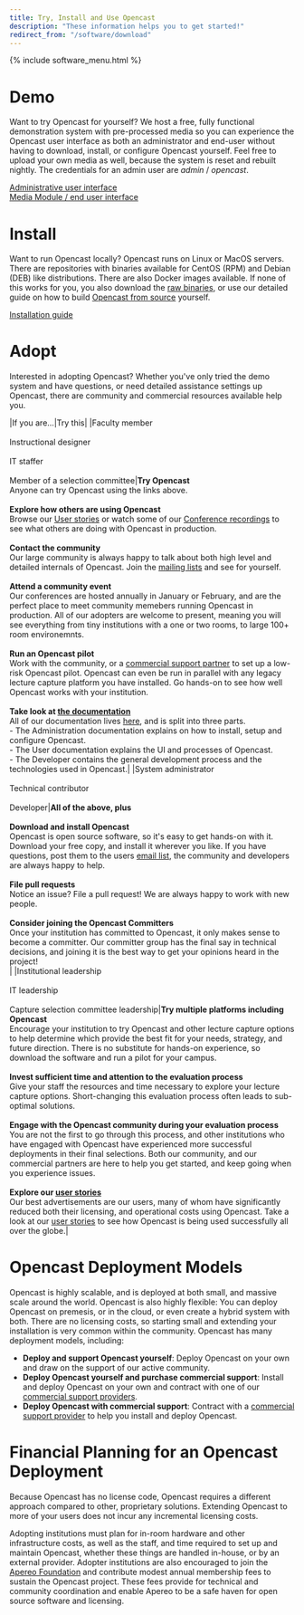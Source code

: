```yaml
---
title: Try, Install and Use Opencast
description: "These information helps you to get started!"
redirect_from: "/software/download"
---
```

{% include software_menu.html %}

# Demo

Want to try Opencast for yourself?  We host a free, fully functional demonstration system with pre-processed media so
you can experience the Opencast user interface as both an administrator and end-user without having to download,
install, or configure Opencast yourself.  Feel free to upload your own media as well, because the system is reset
and rebuilt nightly.  The credentials for an admin user are *admin* / *opencast*.

[Administrative user interface](https://stable.opencast.org/) <br>
[Media Module / end user interface](https://stable.opencast.org/engage/ui)

# Install
Want to run Opencast locally?  Opencast runs on Linux or MacOS servers. There are repositories with binaries available for CentOS (RPM) and Debian (DEB) like distributions. There are also Docker images available. If none of this works for you, you also download the [raw binaries](https://github.com/opencast/opencast/releases), or use our detailed guide on how to build [Opencast from source](https://github.com/opencast/opencast) yourself.

[Installation guide](releases.md)

# Adopt
Interested in adopting Opencast?  Whether you've only tried the demo system and have questions, or need detailed
assistance settings up Opencast, there are community and commercial resources available help you.

|If you are...|Try this|
|Faculty member<br><br>Instructional designer<br><br>IT staffer<br><br>Member of a selection committee|__Try Opencast__<br>Anyone can try Opencast using the links above.<br><br>__Explore how others are using Opencast__<br>Browse our [User stories](users.md) or watch some of our [Conference recordings](https://www.youtube.com/channel/UCyKuUY_V_5Em5OSa59AUuVg) to see what others are doing with Opencast in production.<br><br>__Contact the community__<br>Our large community is always happy to talk about both high level and detailed internals of Opencast.  Join the [mailing lists](communication.md) and see for yourself.<br><br>__Attend a community event__<br>Our conferences are hosted annually in January or February, and are the perfect place to meet community memebers running Opencast in production.  All of our adopters are welcome to present, meaning you will see everything from tiny institutions with a one or two rooms, to large 100+ room environemnts.<br><br>__Run an Opencast pilot__<br>Work with the community, or a [commercial support partner](support.md) to set up a low-risk Opencast pilot.  Opencast can even be run in parallel with any legacy lecture capture platform you have installed.  Go hands-on to see how well Opencast works with your institution.<br><br>__Take look at [the documentation](https://docs.opencast.org)__<br>All of our documentation lives [here](https://docs.opencast.org), and is split into three parts.<br>- The Administration documentation explains on how to install, setup and configure Opencast.<br>- The User documentation explains the UI and processes of Opencast.<br>- The Developer contains the general development process and the technologies used in Opencast.|
|System administrator<br><br>Technical contributor<br><br>Developer|__All of the above, plus__<br><br>__Download and install Opencast__<br>Opencast is open source software, so it's easy to get hands-on with it.  Download your free copy, and install it wherever you like.  If you have questions, post them to the users [email list](communication.md), the community and developers are always happy to help.<br><br>__File pull requests__<br>Notice an issue?  File a pull request!  We are always happy to work with new people.<br><br>__Consider joining the Opencast Committers__<br>Once your institution has committed to Opencast, it only makes sense to become a committer.  Our committer group has the final say in technical decisions, and joining it is the best way to get your opinions heard in the project!<br>|
|Institutional leadership<br><br>IT leadership<br><br>Capture selection committee leadership|__Try multiple platforms including Opencast__<br>Encourage your institution to try Opencast and other lecture capture options to help determine which provide the best fit for your needs, strategy, and future direction.  There is no substitute for hands-on experience, so download the software and run a pilot for your campus.<br><br>__Invest sufficient time and attention to the evaluation process__<br>Give your staff the resources and time necessary to explore your lecture capture options.  Short-changing this evaluation process often leads to sub-optimal solutions.<br><br>__Engage with the Opencast community during your evaluation process__<br>You are not the first to go through this process, and other institutions who have engaged with Opencast have experienced more successful deployments in their final selections.  Both our community, and our commercial partners are here to help you get started, and keep going when you experience issues.<br><br>__Explore our [user stories](users.md)__<br>Our best advertisements are our users, many of whom have significantly reduced both their licensing, and operational costs using Opencast.  Take a look at our [user stories](users.md) to see how Opencast is being used successfully all over the globe.|

# Opencast Deployment Models
Opencast is highly scalable, and is deployed at both small, and massive scale around the world.  Opencast is also
highly flexible:  You can deploy Opencast on premesis, or in the cloud, or even create a hybrid system with both.
There are no licensing costs, so starting small and extending your installation is very common within the community.
Opencast has many deployment models, including:

 - __Deploy and support Opencast yourself__: Deploy Opencast on your own and draw on the support of our active community.
 - __Deploy Opencast yourself and purchase commercial support__: Install and deploy Opencast on your own and contract with one of our [commercial support providers](support.md).
 - __Deploy Opencast with commercial support__: Contract with a [commercial support provider](support.md) to help you install and deploy Opencast.

# Financial Planning for an Opencast Deployment
Because Opencast has no license code, Opencast requires a different approach compared to other, proprietary solutions.
Extending Opencast to more of your users does not incur any incremental licensing costs.

Adopting institutions must plan for in-room hardware and other infrastructure costs, as well as the staff, and time
required to set up and maintain Opencast, whether these things are handled in-house, or by an external provider.
Adopter institutions are also encouraged to join the [Apereo Foundation](http://apereo.org) and contribute modest
annual membership fees to sustain the Opencast project. These fees provide for technical and community coordination and
enable Apereo to be a safe haven for open source software and licensing.
